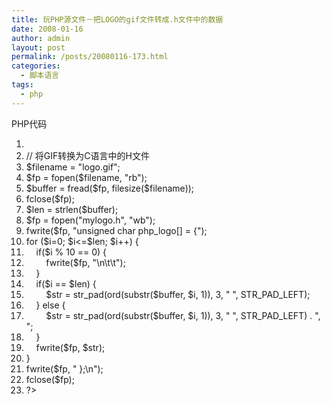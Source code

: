 ```yaml
---
title: 玩PHP源文件－把LOGO的gif文件转成.h文件中的数据
date: 2008-01-16
author: admin
layout: post
permalink: /posts/20080116-173.html
categories:
  - 脚本语言
tags:
  - php
---
```

<div class="codeText">
  <div class="codeHead">
    PHP代码
  </div>
  
  <ol class="dp-c" start="1">
    <li class="alt">
      <span><span><?php&nbsp;&nbsp;</span></span>
    </li>
    <li class="">
      <span><span class="comment">//&nbsp;将GIF转换为C语言中的H文件</span><span>&nbsp;&nbsp;</span></span>
    </li>
    <li class="alt">
      <span><span class="vars">$filename</span><span>&nbsp;=&nbsp;</span><span class="string">"logo.gif"</span><span>;&nbsp;&nbsp;</span></span>
    </li>
    <li class="">
      <span><span class="vars">$fp</span><span>&nbsp;=&nbsp;</span><span class="func">fopen</span><span>(</span><span class="vars">$filename</span><span>,&nbsp;</span><span class="string">"rb"</span><span>);&nbsp;&nbsp;</span></span>
    </li>
    <li class="alt">
      <span><span class="vars">$buffer</span><span>&nbsp;=&nbsp;</span><span class="func">fread</span><span>(</span><span class="vars">$fp</span><span>,&nbsp;</span><span class="func">filesize</span><span>(</span><span class="vars">$filename</span><span>));&nbsp;&nbsp;</span></span>
    </li>
    <li class="">
      <span>fclose(<span class="vars">$fp</span><span>);&nbsp;&nbsp;</span></span>
    </li>
    <li class="alt">
      <span><span class="vars">$len</span><span>&nbsp;=&nbsp;</span><span class="func">strlen</span><span>(</span><span class="vars">$buffer</span><span>);&nbsp;&nbsp;</span></span>
    </li>
    <li class="">
      <span><span class="vars">$fp</span><span>&nbsp;=&nbsp;</span><span class="func">fopen</span><span>(</span><span class="string">"mylogo.h"</span><span>,&nbsp;</span><span class="string">"wb"</span><span>);&nbsp;&nbsp;</span></span>
    </li>
    <li class="alt">
      <span>fwrite(<span class="vars">$fp</span><span>,&nbsp;</span><span class="string">"unsigned&nbsp;char&nbsp;php_logo[]&nbsp;=&nbsp;{"</span><span>);&nbsp;&nbsp;</span></span>
    </li>
    <li class="">
      <span><span class="keyword">for</span><span>&nbsp;(</span><span class="vars">$i</span><span>=0;&nbsp;</span><span class="vars">$i</span><span><=</span><span class="vars">$len</span><span>;&nbsp;</span><span class="vars">$i</span><span>++)&nbsp;{&nbsp;&nbsp;</span></span>
    </li>
    <li class="alt">
      <span>&nbsp;&nbsp;&nbsp;&nbsp;<span class="keyword">if</span><span>(</span><span class="vars">$i</span><span>&nbsp;%&nbsp;10&nbsp;==&nbsp;0)&nbsp;{&nbsp;&nbsp;</span></span>
    </li>
    <li class="">
      <span>&nbsp;&nbsp;&nbsp;&nbsp;&nbsp;&nbsp;&nbsp;&nbsp;fwrite(<span class="vars">$fp</span><span>,&nbsp;</span><span class="string">"\n\t\t"</span><span>);&nbsp;&nbsp;</span></span>
    </li>
    <li class="alt">
      <span>&nbsp;&nbsp;&nbsp;&nbsp;}&nbsp;&nbsp;</span>
    </li>
    <li class="">
      <span>&nbsp;&nbsp;&nbsp;&nbsp;<span class="keyword">if</span><span>(</span><span class="vars">$i</span><span>&nbsp;==&nbsp;</span><span class="vars">$len</span><span>)&nbsp;{&nbsp;&nbsp;</span></span>
    </li>
    <li class="alt">
      <span>&nbsp;&nbsp;&nbsp;&nbsp;&nbsp;&nbsp;&nbsp;&nbsp;<span class="vars">$str</span><span>&nbsp;=&nbsp;</span><span class="func">str_pad</span><span>(ord(</span><span class="func">substr</span><span>(</span><span class="vars">$buffer</span><span>,&nbsp;</span><span class="vars">$i</span><span>,&nbsp;1)),&nbsp;3,&nbsp;</span><span class="string">"&nbsp;"</span><span>,&nbsp;STR_PAD_LEFT);&nbsp;&nbsp;</span></span>
    </li>
    <li class="">
      <span>&nbsp;&nbsp;&nbsp;&nbsp;}&nbsp;<span class="keyword">else</span><span>&nbsp;{&nbsp;&nbsp;</span></span>
    </li>
    <li class="alt">
      <span>&nbsp;&nbsp;&nbsp;&nbsp;&nbsp;&nbsp;&nbsp;&nbsp;<span class="vars">$str</span><span>&nbsp;=&nbsp;</span><span class="func">str_pad</span><span>(ord(</span><span class="func">substr</span><span>(</span><span class="vars">$buffer</span><span>,&nbsp;</span><span class="vars">$i</span><span>,&nbsp;1)),&nbsp;3,&nbsp;</span><span class="string">"&nbsp;"</span><span>,&nbsp;STR_PAD_LEFT)&nbsp;.&nbsp;</span><span class="string">",&nbsp;"</span><span>;&nbsp;&nbsp;</span></span>
    </li>
    <li class="">
      <span>&nbsp;&nbsp;&nbsp;&nbsp;}&nbsp;&nbsp;</span>
    </li>
    <li class="alt">
      <span>&nbsp;&nbsp;&nbsp;&nbsp;fwrite(<span class="vars">$fp</span><span>,&nbsp;</span><span class="vars">$str</span><span>);&nbsp;&nbsp;</span></span>
    </li>
    <li class="">
      <span>}&nbsp;&nbsp;</span>
    </li>
    <li class="alt">
      <span>fwrite(<span class="vars">$fp</span><span>,&nbsp;</span><span class="string">"&nbsp;};\n"</span><span>);&nbsp;&nbsp;</span></span>
    </li>
    <li class="">
      <span>fclose(<span class="vars">$fp</span><span>);&nbsp;&nbsp;</span></span>
    </li>
    <li class="alt">
      <span>?>&nbsp;&nbsp;</span>
    </li>
  </ol>
</div>